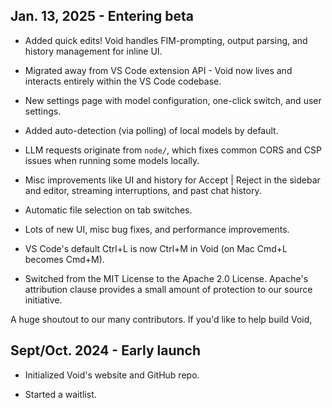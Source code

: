 




## Jan. 13, 2025 - Entering beta

- Added quick edits! Void handles FIM-prompting, output parsing, and history management for inline UI.

- Migrated away from VS Code extension API - Void now lives and interacts entirely within the VS Code codebase.

- New settings page with model configuration, one-click switch, and user settings.

- Added auto-detection (via polling) of local models by default.

- LLM requests originate from `node/`, which fixes common CORS and CSP issues when running some models locally.

- Misc improvements like UI and history for Accept | Reject in the sidebar and editor, streaming interruptions, and past chat history.

- Automatic file selection on tab switches.

- Lots of new UI, misc bug fixes, and performance improvements.

- VS Code's default Ctrl+L is now Ctrl+M in Void (on Mac Cmd+L becomes Cmd+M).

- Switched from the MIT License to the Apache 2.0 License. Apache's attribution clause provides a small amount of protection to our source initiative.

A huge shoutout to our many contributors. If you'd like to help build Void,

## Sept/Oct. 2024 - Early launch

- Initialized Void's website and GitHub repo.

- Started a waitlist.

